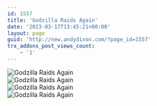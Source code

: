 ```yaml
---
id: 1557
title: 'Godzilla Raids Again'
date: '2023-03-17T13:45:21+00:00'
layout: page
guid: 'http://new.andydixon.com/?page_id=1557'
trx_addons_post_views_count:
    - '1'
---
```


![Godzilla Raids Again](https://i0.wp.com/assets.g8x2.ldn.idrivee2-23.com/posters/Godzilla%20Raids%20Again%2001.jpg?w=1200&ssl=1 "Godzilla Raids Again")  
![Godzilla Raids Again](https://i0.wp.com/assets.g8x2.ldn.idrivee2-23.com/posters/Godzilla%20Raids%20Again%2002.jpg?w=1200&ssl=1 "Godzilla Raids Again")  
![Godzilla Raids Again](https://i0.wp.com/assets.g8x2.ldn.idrivee2-23.com/posters/Godzilla%20Raids%20Again%2003.jpg?w=1200&ssl=1 "Godzilla Raids Again")  
![Godzilla Raids Again](https://i0.wp.com/assets.g8x2.ldn.idrivee2-23.com/posters/Godzilla%20Raids%20Again%2004.jpg?w=1200&ssl=1 "Godzilla Raids Again")